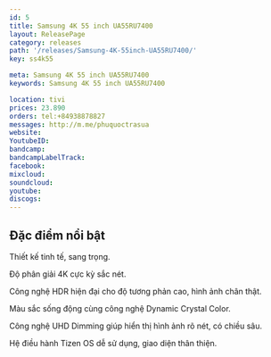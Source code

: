 ```yaml
---
id: 5
title: Samsung 4K 55 inch UA55RU7400
layout: ReleasePage
category: releases
path: '/releases/Samsung-4K-55inch-UA55RU7400/'
key: ss4k55

meta: Samsung 4K 55 inch UA55RU7400
keywords: Samsung 4K 55 inch UA55RU7400

location: tivi
prices: 23.890
orders: tel:+84938878827
messages: http://m.me/phuquoctrasua
website: 
YoutubeID: 
bandcamp: 
bandcampLabelTrack: 
facebook: 
mixcloud: 
soundcloud: 
youtube: 
discogs: 
---
```



## Đặc điểm nổi bật

Thiết kế tinh tế, sang trọng.

Độ phân giải 4K cực kỳ sắc nét.

Công nghệ HDR hiện đại cho độ tương phản cao, hình ảnh chân thật.

Màu sắc sống động cùng công nghệ Dynamic Crystal Color.

Công nghệ UHD Dimming giúp hiển thị hình ảnh rõ nét, có chiều sâu.

Hệ điều hành Tizen OS dễ sử dụng, giao diện thân thiện.